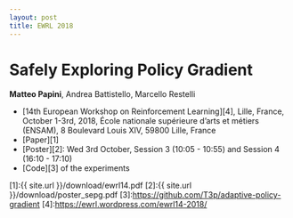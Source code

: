 ```yaml
---
layout: post
title: EWRL 2018
---
```

# Safely Exploring Policy Gradient
**Matteo Papini**, Andrea Battistello, Marcello Restelli

* [14th European Workshop on Reinforcement Learning][4], Lille, France, October 1-3rd, 2018, École nationale supérieure d’arts et métiers (ENSAM), 8 Boulevard Louis XIV, 59800 Lille, France
* [Paper][1]
* [Poster][2]: Wed 3rd October, Session 3 (10:05 - 10:55) and Session 4 (16:10 - 17:10)
* [Code][3] of the experiments


[1]:{{ site.url }}/download/ewrl14.pdf
[2]:{{ site.url }}/download/poster_sepg.pdf
[3]:https://github.com/T3p/adaptive-policy-gradient
[4]:https://ewrl.wordpress.com/ewrl14-2018/

